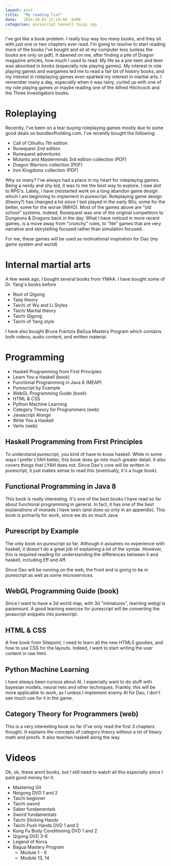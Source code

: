 ```yaml
---
layout: post
title:  "My reading list"
date:   2016-10-03 22:19:40 -0400
categories: purescript haskell taiqi rpg
---
```

I've got like a book problem.  I really buy way too many books, and they sit with just one or two chapters ever read.
I'm going to resolve to start reading more of the books I've bought and sit at my computer less (unless the books are
only on pdf).  It dawned on me, after finding a pile of Dragon magazine articles, how much I used to read.  My life
as a pre-teen and teen was absorbed in books (especially role playing games).  My interest in role playing games and
wargames led me to read a fair bit of history books, and my interest in roleplaying games even sparked my interest
in martial arts.  I remember many a day, especially when it was rainy, curled up with one of my role playing games or
maybe reading one of the Alfred Hitchcock and the Three Investigators books.  

# Roleplaying

Recently, I've been on a tear buying roleplaying games mostly due to some good deals on bundleofholding.com.  I've
recently bought the following:

- Call of Cthulhu 7th edition
- Runequest 2nd edition
- Runequest adventures
- Mutants and Masterminds 3rd edition collection (PDF)
- Dragon Warriors collection (PDF)
- Iron Kingdoms collection (PDF)

Why so many?  I've always had a place in my heart for roleplaying games.  Being a nerdy and shy kid, it was to me the
best way to explore.  I owe alot to RPG's.  Lately, I have (re)started work on a long abandon game design which I am
beginning to implement in purescript.  Roleplaying game design (theory?) has changed a lot since I last played in the
early 90s; some for the better, some for the worse (IMHO).  Most of the games above are "old school" systems.  Indeed,
Runequest was one of the original competitors to Dungeons & Dragons back in the day.  What I have noticed in more recent
games, is a move away from "crunchy" rules, to "lite" games that are very narrative and storytelling focused rather
than simulation focused.  

For me, these games will be used as motivational inspiration for Dao (my game system and world)

# Internal martial arts

A few week ago, I bought several books from YMAA.  I have bought some of Dr. Yang's books before

- Root of Qigong
- Taiqi theory
- Taichi of Wu and Li Styles
- Taichi Martial theory
- Taichi Qigong
- Taichi of Yang style

I have also bought Bruce Frantzis BaGua Mastery Program which contains both videos, audio content, and written material.

# Programming

- Haskell Programming from First Principles
- Learn You a Haskell (book)
- Functional Programming in Java 8 (MEAP)
- Purescript by Example
- WebGL Programming Guide (book)
- HTML & CSS
- Python Machine Learning
- Category Theory for Programmers (web)
- Javascript Alonge
- Write You a Haskell
- Vertx (web)

## Haskell Programming from First Principles

To understand purescript, you kind of have to know haskell.  While in some ways I prefer LYAH better, this book does go
into much greater detail.  It also covers things that LYAH does not.  Since Dao's core will be written in purescript, it
just makes sense to read this (eventually, it's a huge book).

## Functional Programming in Java 8

This book is really interesting.  It's one of the best books I have read so far about functional programming in general.
In fact, it has one of the best explanations of monads I have seen (and does so only in an appendix).  This book is
primarily for work, since we do so much Java.

## Purescript by Example

The only book on purescript so far.  Although it assumes no experience with haskell, it doesn't do a great job of
explaining a lot of the syntax.  However, this is required reading for understanding the differences between it and
haskell, including Eff and Aff.

Since Dao will be running on the web, the front end is going to be in purescript as well as some microservices.

## WebGL Programming Guide (book)

Since I want to have a 3d world map, with 3d "miniatures", learning webgl is paramount.  A good learning exercise for
purescript will be converting the javascript snippets into purescript.

## HTML & CSS

A free book from Sitepoint, I need to learn all the new HTML5 goodies, and how to use CSS for the layouts.  Indeed, I
want to start writing the user content in raw html.

## Python Machine Learning

I have always been curious about AI.  I especially want to do stuff with bayesian models, neural nets and other
techniques.  Frankly, this will be more applicable to work, as I unless I implement enemy AI for Dao, I don't see much
use for it in the game.

## Category Theory for Programmers (web)

This is a very interesting book so far (I've only read the first 3 chapters though).  It explains the concepts of
category theory without a lot of heavy math and proofs.  It also teaches haskell along the way.

# Videos

Ok, ok, these arent books, but I still need to watch all this especially since I paid good money for it.

- Mastering Git
- Neigong DVD 1 and 2
- Taichi beginner
- Taichi sword
- Saber fundamentals
- Sword fundamentals
- Taichi Sticking Hands
- Taichi Push Hands DVD 1 and 2
- Kung Fu Body Conditioning DVD 1 and 2
- Qigong DVD 3-6
- Legend of Korra
- Bagua Mastery Program
  - Module 1 - 6
  - Module 13, 14
